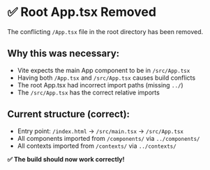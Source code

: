 # ✅ Root App.tsx Removed

The conflicting `/App.tsx` file in the root directory has been removed.

## Why this was necessary:
- Vite expects the main App component to be in `/src/App.tsx`
- Having both `/App.tsx` and `/src/App.tsx` causes build conflicts
- The root App.tsx had incorrect import paths (missing `../`)
- The `/src/App.tsx` has the correct relative imports

## Current structure (correct):
- Entry point: `/index.html` → `/src/main.tsx` → `/src/App.tsx`
- All components imported from `/components/` via `../components/`
- All contexts imported from `/contexts/` via `../contexts/`

**✅ The build should now work correctly!**

